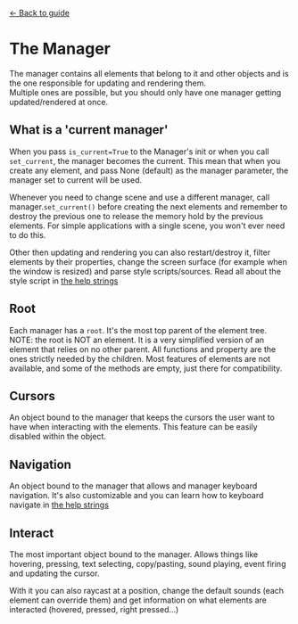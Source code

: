 [<- Back to guide](./guide.md)
# The Manager
The manager contains all elements that belong to it and other objects and is the one responsible for updating and rendering them.<br>
Multiple ones are possible, but you should only have one manager getting updated/rendered at once.<br>

## What is a 'current manager'
When you pass `is_current=True` to the Manager's init or when you call `set_current`, the manager becomes the current.
This mean that when you create any element, and pass None (default) as the manager parameter, the manager set to current will be used.

Whenever you need to change scene and use a different manager, call manager.`set_current()` before creating the next elements and remember to destroy the previous one to release the memory hold by the previous elements. For simple applications with a single scene, you won't ever need to do this.

Other then updating and rendering you can also restart/destroy it, filter elements by their properties, change the screen surface (for example when the window is resized) and parse style scripts/sources. Read all about the style script in [the help strings](./helpstrings.md)

## Root
Each manager has a `root`. It's the most top parent of the element tree. NOTE: the root is NOT an element. It is a very simplified version of an element that relies on no other parent. All functions and property are the ones strictly needed by the children. Most features of elements are not available, and some of the methods are empty, just there for compatibility.

## Cursors
An object bound to the manager that keeps the cursors the user want to have when interacting with the elements. This feature can be easily disabled within the object.

## Navigation
An object bound to the manager that allows and manager keyboard navigation. It's also customizable and you can learn how to keyboard navigate in [the help strings](./helpstrings.md)

## Interact
The most important object bound to the manager. Allows things like hovering, pressing, text selecting, copy/pasting, sound playing, event firing and updating the cursor.

With it you can also raycast at a position, change the default sounds (each element can override them) and get information on what elements are interacted (hovered, pressed, right pressed...)